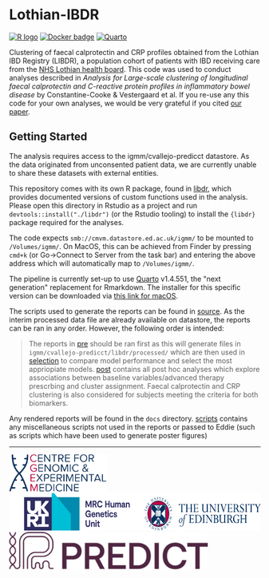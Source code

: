 # Lothian-IBDR

[![R logo](https://img.shields.io/badge/R-276DC3?style=for-the-badge&logo=r&logoColor=white)](https://cran.r-project.org/)
[![Docker badge](https://img.shields.io/badge/Docker-2CA5E0?style=for-the-badge&logo=docker&logoColor=white)](https://github.com/nathansam/predicct-analysis/pkgs/container//vedo-vs-tofa)
[![Quarto](https://img.shields.io/badge/built_with-quarto-69b1e9?style=for-the-badge)](https://quarto.org/docs/get-started/)

Clustering of faecal calprotectin and CRP profiles obtained from the Lothian IBD
Registry (LIBDR), a population cohort of patients with IBD receiving care from
the [NHS Lothian health board](https://www.nhslothian.scot/). This code was used
to conduct analyses described in _Analysis for Large-scale clustering of
longitudinal faecal calprotectin and C-reactive protein profiles in inflammatory
bowel disease_ by Constantine-Cooke & Vestergaard et al. If you re-use any this code for your own 
analyses, we would be very grateful if you cited [our paper](https://doi.org/10.1101/2024.11.08.24316916). 

## Getting Started

The analysis requires access to the igmm/cvallejo-predicct datastore. As the
data originated from unconsented patient data, we are currently unable to share
these datasets with external entities. 

This repository comes with its own R package, found in [libdr](libdr),
which provides documented versions of custom functions used in the analysis.
Please open this directory in Rstudio as a project and run
`devtools::install("./libdr")`  (or the Rstudio tooling) to install the
`{libdr}` package required for the analyses. 

The code expects `smb://cmvm.datastore.ed.ac.uk/igmm/` to be mounted to
`/Volumes/igmm/`. On MacOS, this can be achieved from Finder by pressing `cmd+k`
(or Go->Connect to Server from the task bar) and entering the above address
which will automatically map to `/Volumes/igmm/`. 

The pipeline is currently set-up to use [Quarto](https://quarto.org) v1.4.551,
the "next generation" replacement for Rmarkdown. The installer for this specific
version can be downloaded via
[this link for macOS](https://github.com/quarto-dev/quarto-cli/releases/download/v1.4.551/quarto-1.4.551-macos.pkg).

The scripts used to generate the reports can be found in [source](source).
As the interim processed data file are already available on datastore, the
reports can be ran in any order. However, the following order is intended:

> The reports in [pre](source/pre/) should be ran first as
  this will generate files in `igmm/cvallejo-predicct/libdr/processed/` which
  are then used in [selection](source/selection/) to compare model performance 
  and select the most appriopiate models. [post](source/post/) contains
  all post hoc analyses which explore associations between baseline
  variables/advanced therapy prescrbing and cluster assignment. Faecal
  calprotectin and CRP clustering is also considered for subjects meeting the
  criteria for both biomarkers. 
  
Any rendered reports will be found in the `docs` directory. [scripts](scripts)
contains any miscellaneous scripts not used in the reports or passed to Eddie
(such as scripts which have been used to generate poster figures)

--- 

<img src = "images/cgem-logo.png" height = 75px>  <img src = "images/MRC_HGU_Edinburgh_RGB.png" height = 75px> <img src = "images/PREDICT-logo.webp" height = 75px> 
